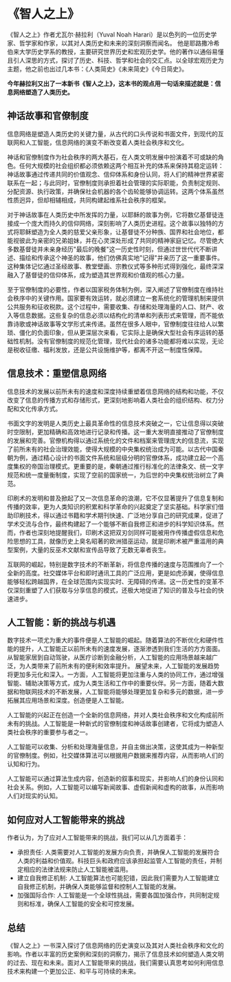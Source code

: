 # 《智人之上》

《智人之上》作者尤瓦尔·赫拉利（Yuval Noah Harari）是以色列的一位历史学家、哲学家和作家，以其对人类历史和未来的深刻洞察而闻名。
他是耶路撒冷希伯来大学历史学系的教授，主要研究世界历史和宏观历史学。他的著作以通俗易懂且引人深思的方式，探讨了历史、科技、哲学和社会的交汇点。以全球宏观历史为主题，他之前也出过几本书：《人类简史》《未来简史》《今日简史》。

**今年赫拉利又出了一本新书《智人之上》，这本书的观点用一句话来描述就是：信息网络塑造了人类历史。**

## 神话故事和官僚制度

信息网络是塑造人类历史的关键力量，从古代的口头传说和书面文件，到现代的互联网和人工智能，信息网络的演变不断改变着人类社会秩序和文化。

神话和官僚制度作为社会秩序的两大基石，在人类文明发展中扮演着不可或缺的角色。任何大规模的社会组织都必须依赖这两个相互补充的体系来保持其稳定运转：神话故事通过传递共同的价值观念、信仰体系和身份认同，将人们的精神世界紧密联系在一起；与此同时，官僚制度则承担着社会管理的实际职能，负责制定规则、分配资源、执行政策，并确保社会机器的各个齿轮能够协调运转。这两个体系虽然性质迥异，但却相辅相成，共同构建起维系社会秩序的框架。

对于神话故事在人类历史中所发挥的力量，以耶稣的故事为例，它将数亿基督徒连接成一个庞大而持久的信仰网络，深刻影响了人类历史进程。这个故事以独特的方式将耶稣塑造为全人类的慈爱父亲形象，让基督徒不分种族、国界和社会地位，都能视彼此为亲密的兄弟姐妹，并在心灵深处形成了共同的精神家庭记忆。尽管绝大多数基督徒并未亲身经历"最后的晚餐"这一历史性时刻，但通过世世代代不断讲述、描绘和传承这个神圣的故事，他们仿佛真实地"记得"并亲历了这一重要事件。这种集体记忆通过圣经故事、教堂壁画、宗教仪式等多种形式得到强化，最终深深融入了基督徒的信仰体系，成为塑造其世界观和价值观的核心力量。

至于官僚制度的必要性，作者以国家税务体制为例，深入阐述了官僚制度在维持社会秩序中的关键作用。国家要有效运转，就必须建立一套系统化的管理机制来提供公共服务和征收税款。这个过程中，需要收集、存储和处理海量的人口、财产、收入等信息数据。这些复杂的信息必须以结构化的清单和列表形式来管理，而不能依靠诗歌或神话故事等文学形式来传递。虽然在很多人眼中，官僚制度往往给人以繁琐、僵化的负面印象，但从更深层次来看，它实际上是确保大型社会有序运转的基础性机制。没有官僚制度的规范化管理，现代社会的诸多功能都将难以实现，无论是税收征缴、福利发放，还是公共设施维护等，都离不开这一制度性保障。

## 信息技术：重塑信息网络

信息技术的发展以前所未有的速度和深度持续重塑着信息网络的结构和功能，不仅改变了信息的传播方式和存储形式，更深刻地影响着人类社会的组织结构、权力分配和文化传承方式。

书面文字的发明是人类历史上最具革命性的信息技术突破之一，它让信息得以突破时空限制，更加精确和高效地进行记录和传播。这一重大发明直接推动了官僚制度的发展和完善。官僚机构得以通过系统化的文件和档案来管理庞大的信息流，实现了前所未有的社会治理效能，使得大规模的中央集权统治成为可能。以古代中国秦朝为例，通过精心设计的书面文件系统和层级分明的官僚体系，成功建立起一个高度集权的帝国治理模式。更重要的是，秦朝通过推行标准化的法律条文、统一文字规范和统一度量衡制度，实现了空前的国家统一，为后世的中央集权统治树立了典范。

印刷术的发明和普及掀起了又一次信息革命的浪潮，它不仅显著提升了信息复制和传播的效率，更为人类知识的积累和科学革命的兴起奠定了坚实基础。科学家们借助印刷技术，得以通过书籍和学术期刊快速、广泛地分享自己的研究成果，促进了学术交流与合作，最终构建起了一个能够不断自我修正和进步的科学知识体系。然而，作者也深刻地提醒我们，印刷术这把双刃剑同样可能被用作传播虚假信息和危险思想的工具，就像历史上臭名昭著的欧洲猎巫运动，就是印刷术被严重滥用的典型案例，大量的反巫术文献和宣传品导致了无数无辜者丧生。

互联网的崛起，特别是数字技术的不断革新，将信息传播的速度与范围推向了一个全新的高度。社交媒体平台和即时通讯工具的广泛应用，更是如虎添翼，使得信息能够轻松跨越国界，在全球范围内实现实时、无障碍的传递。这一历史性的变革不仅深刻重塑了人们获取与分享信息的模式，还极大地促进了知识的普及与社会的快速进步。

## 人工智能：新的挑战与机遇

数字技术一项尤为重大的事件便是人工智能的崛起。随着算法的不断优化和硬件性能的提升，人工智能正以前所未有的速度发展，逐渐渗透到我们生活的方方面面。从智能家居到自动驾驶，从医疗诊断到金融分析，人工智能的应用场景越来越广泛，为人类带来了前所未有的便利和效率提升。 展望未来，人工智能的发展趋势将更加多元化和深入。一方面，人工智能将更加注重与人类的协同工作，通过增强智能、辅助决策等方式，成为人类生活和工作中的重要伙伴。另一方面，随着大数据和物联网技术的不断发展，人工智能将能够处理更加复杂和多元的数据，进一步拓展其应用场景和深度。创造便是人工智能。

人工智能的兴起正在创造一个全新的信息网络，并对人类社会秩序和文化构成前所未有的挑战。人工智能是一种新式的官僚制度和神话故事创建者，它将成为塑造人类社会秩序的重要参与者之一。

人工智能可以收集、分析和处理海量信息，并自主做出决策，这使其成为一种新型的官僚制度。例如，社交媒体算法可以根据用户数据来推荐内容，从而影响人们的认知和行为。

人工智能可以通过算法生成内容，创造新的叙事和现实，并影响人们的身份认同和社会关系。例如，人工智能可以编写新闻故事、虚假新闻和虚构的故事，从而影响人们对现实的认知。

## 如何应对人工智能带来的挑战

作者认为，为了应对人工智能带来的挑战，我们可以从几方面着手：
- 承担责任: 人类需要对人工智能的发展方向负责，并确保人工智能的发展符合人类的利益和价值观。科技巨头和政府应该承担起监管人工智能的责任，并制定相应的法律法规来防止人工智能被滥用。
- 建立自我修正机制: 人工智能算法也可能犯错，因此我们需要为人工智能建立自我修正机制，并确保人类能够监督和控制人工智能的发展。
- 加强国际合作: 人工智能是一个全球性挑战，需要各国加强合作，共同制定规则和标准，确保人工智能的安全和可控发展。

## 总结

《智人之上》一书深入探讨了信息网络的历史演变以及其对人类社会秩序和文化的影响。作者以丰富的历史案例和深刻的洞察力，揭示了信息技术如何塑造人类文明的过去、现在和未来。面对人工智能带来的挑战，我们需要认真思考如何利用信息技术来构建一个更加公正、和平与可持续的未来。
